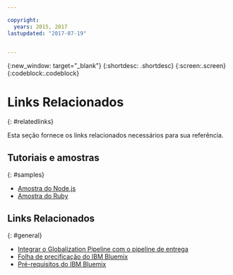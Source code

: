 ```yaml
---

copyright:
  years: 2015, 2017
lastupdated: "2017-07-19"


---
```


{:new_window: target="_blank"}
{:shortdesc: .shortdesc}
{:screen:.screen}
{:codeblock:.codeblock}

# Links Relacionados
{: #relatedlinks}

Esta seção fornece os links relacionados necessários para sua referência. 

## Tutoriais e amostras
{: #samples}

* [Amostra do Node.js](https://github.com/IBM-Bluemix/gp-nodejs-sample)
* [Amostra do Ruby](https://github.com/IBM-Bluemix/gp-ruby-sample)

## Links Relacionados
{: #general}

* [Integrar o Globalization Pipeline com o pipeline de entrega](https://hub.jazz.net/docs/deploy_ext/#globalize)
* [Folha de precificação do IBM Bluemix](https://www.ng.bluemix.net/#/pricing)
* [Pré-requisitos do IBM Bluemix](https://developer.ibm.com/bluemix/support/#prereqs)
